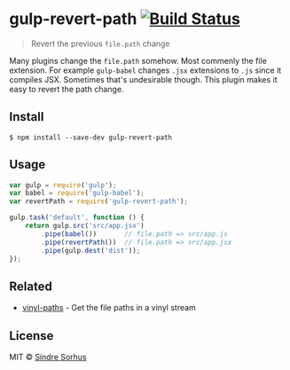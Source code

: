 # gulp-revert-path [![Build Status](https://travis-ci.org/sindresorhus/gulp-revert-path.svg?branch=master)](https://travis-ci.org/sindresorhus/gulp-revert-path)

> Revert the previous `file.path` change

Many plugins change the `file.path` somehow. Most commenly the file extension. For example `gulp-babel` changes `.jsx` extensions to `.js` since it compiles JSX. Sometimes that's undesirable though. This plugin makes it easy to revert the path change.


## Install

```
$ npm install --save-dev gulp-revert-path
```


## Usage

```js
var gulp = require('gulp');
var babel = require('gulp-babel');
var revertPath = require('gulp-revert-path');

gulp.task('default', function () {
	return gulp.src('src/app.jsx')
		.pipe(babel())       // file.path => src/app.js
		.pipe(revertPath())  // file.path => src/app.jsx
		.pipe(gulp.dest('dist'));
});
```


## Related

- [vinyl-paths](https://github.com/sindresorhus/vinyl-paths) - Get the file paths in a vinyl stream


## License

MIT © [Sindre Sorhus](http://sindresorhus.com)
